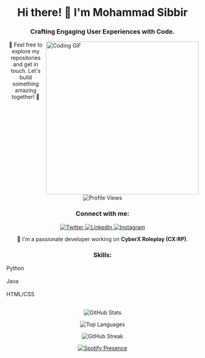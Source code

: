 <!-- Introduction -->
<h1 align="center">Hi there! 👋 I'm Mohammad Sibbir</h1>
<h3 align="center">Crafting Engaging User Experiences with Code.</h3>
<!-- Animated GIF -->
<img align="right" alt="Coding GIF" width="400" src="https://user-images.githubusercontent.com/74038190/225813708-98b745f2-7d22-48cf-9150-083f1b00d6c9.gif" />

<!-- Additional Information -->
<p align="center">
  🌟 Feel free to explore my repositories and get in touch. Let's build something amazing together! 🌟
</p>
<!-- Profile Views -->
<p align="center">
  <img src="https://komarev.com/ghpvc/?username=sibbir2941&label=Profile%20views&color=0e75b6&style=flat" alt="Profile Views" />
</p>

<!-- Social Links -->
<h3 align="center">Connect with me:</h3>
<p align="center">
  <a href="https://twitter.com/mohammad_sibbir" target="blank">
    <img src="https://img.shields.io/twitter/follow/mohammad_sibbir?logo=twitter&style=for-the-badge" alt="Twitter" />
  </a>
  <a href="https://www.linkedin.com/in/mohammadsibbir/" target="blank">
    <img src="https://img.shields.io/badge/LinkedIn-Connect-blue?style=for-the-badge&logo=linkedin" alt="LinkedIn" />
  </a>
  <a href="https://instagram.com/sleeping_sibbir" target="blank">
    <img src="https://img.shields.io/badge/Instagram-Follow-red?style=for-the-badge&logo=instagram" alt="Instagram" />
  </a>
</p>

<!-- Bio -->
<p align="center">
  🚀 I'm a passionate developer working on <strong>CyberX Roleplay (CX:RP)</strong>.
</p>

<!-- Skills with Animated Badges -->
<h3 align="center">Skills:</h3>
<p align="center">
  <div class="skill-badge">
    Python &nbsp; 
    <div class="skill-animation"></div>
  </div><br>
  <div class="skill-badge">
    Java &nbsp; 
    <div class="skill-animation"></div>
  </div><br>
  <div class="skill-badge">
    HTML/CSS &nbsp; 
    <div class="skill-animation"></div>
  </div><br>
  <!-- Add more skills here -->
</p>

<!-- GitHub Stats -->
<p align="center">
  <img src="https://github-readme-stats.vercel.app/api?username=sibbir2941&show_icons=true&locale=en" alt="GitHub Stats" />
</p>

<!-- Top Languages -->
<p align="center">
  <img src="https://github-readme-stats.vercel.app/api/top-langs?username=sibbir2941&show_icons=true&locale=en&layout=compact" alt="Top Languages" />
</p>

<!-- GitHub Streak -->
<p align="center">
  <img src="https://github-readme-streak-stats.herokuapp.com/?user=sibbir2941" alt="GitHub Streak" />
</p>

<!-- Spotify Presence Status -->
<p align="center">
  <a href="https://open.spotify.com/user/your-spotify-username" target="blank">
    <img src="https://novatorem.vercel.app/api/spotify" alt="Spotify Presence" />
  </a>
</p>
